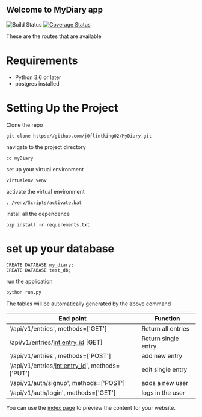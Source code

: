 ## Welcome to MyDiary app

![Build Status](https://travis-ci.org/j0flintking02/MyDiary.svg?branch=newFeature) [![Coverage Status](https://coveralls.io/repos/github/j0flintking02/MyDiary/badge.svg?branch=newFeature)](https://coveralls.io/github/j0flintking02/MyDiary?branch=newFeature)   

These are the routes that are available

# Requirements
   - Python 3.6 or later
   - postgres installed

# Setting Up the Project
Clone the repo
```
git clone https://github.com/j0flintking02/MyDiary.git
``` 
navigate to the project directory
```
cd myDiary
```
set up your virtual environment 
```
virtualenv venv
```
activate the virtual environment
```
. /venv/Scripts/activate.bat
``` 
install all the dependence
```
pip install -r requirements.txt
```
# set up your database
```postgresplsql
CREATE DATABASE my_diary;
CREATE DATABASE test_db;
```

run the application
```commandline
python run.py
```
The tables will be automatically generated by the above command

| End point                                            |   Function          |
|------------------------------------------------------|---------------------|
| '/api/v1/entries', methods=['GET']                   | Return all entries  |
| /api/v1/entries/<int:entry_id> [GET]                 | Return single entry |
| '/api/v1/entries', methods=['POST']                  | add new entry       |
|'/api/v1/entries/<int:entry_id>', methods=['PUT']     | edit single entry   |
|'/api/v1/auth/signup', methods=['POST']               | adds a new user     |
|'/api/v1/auth/login', methods=['GET']                 | logs in the user    |
You can use the [index page](https://j0flintking02.github.io/MyDiary/) to  preview the content for your website.
